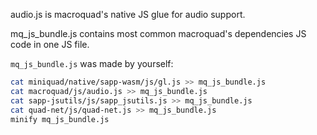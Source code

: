 audio.js is macroquad's native JS glue for audio support.

mq_js_bundle.js contains most common macroquad's dependencies JS code in one JS file. 

`mq_js_bundle.js` was made by yourself:

```bash
cat miniquad/native/sapp-wasm/js/gl.js >> mq_js_bundle.js
cat macroquad/js/audio.js >> mq_js_bundle.js
cat sapp-jsutils/js/sapp_jsutils.js >> mq_js_bundle.js
cat quad-net/js/quad-net.js >> mq_js_bundle.js
minify mq_js_bundle.js
```
